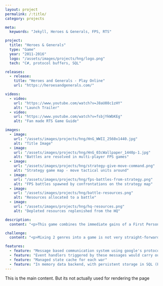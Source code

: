 ```yaml
---
layout: project
permalink: /:title/
category: projects

meta:
  keywords: "Jekyll, Heroes & Generals, FPS, RTS"

project:
  title: "Heroes & Generals"
  type: "Game"
  year: "2011-2016"
  logo: "/assets/images/projects/hng/logo.png"
  tech: "C#, protocol buffers, SQL"

releases:
  - release:
    title: "Heroes and Generals - Play Online"
    url: "https://heroesandgenerals.com/"

videos:
  - video:
    url: "https://www.youtube.com/watch?v=J8aU08c1zHY"
    alt: "Launch Trailer"
  - video:
    url: "https://www.youtube.com/watch?v=fsbjYkWbKEg"
    alt: "Fan made RTS Game Guide"

images:
  - image:
    url: "/assets/images/projects/hng/HnG_WWII_2560x1440.jpg"
    alt: "Title Image"
  - image:
    url: "/assets/images/projects/hng/HnG_03cWallpaper_1440p-1.jpg"
    alt: "Battles are resolved in multi-player FPS games"
  - image:
    url: "/assets/images/projects/hng/strategy-give-move-command.png"
    alt: "Strategy game map - move tactical units around"
  - image:
    url: "/assets/images/projects/hng/fps-battles-from-strategy.png"
    alt: "FPS battles spawned by confrontations on the strategy map"
  - image:
    url: "/assets/images/projects/hng/battle-resources.png"
    alt: "Resources allocated to a battle"
  - image:
    url: "/assets/images/projects/hng/hq-resources.png"
    alt: "Depleted resources replenished from the HQ"

description:
  content: "<p>This game combines the immediate gains of a First Person Shooter (FPS) game with the long term planning of Real Time Strategy (RTS). It has enough to keep a vast variety of players involved.</p><p>It is World War II, and forces in Europe are constantly at each other's throats to gain tactical advantage in the great war. Players can influence the war directly by acting as 'Heroes' (fighting in FPS battles) or as 'Generals' (planning on the RTS scale).</p><p>Generals control tactical units on the ground - where they will move, which city they will fortify and which battle they will reinforce. Wherever opposing tactical units meet, a new battle is spawned for soldiers to join. The resources that made it to the battle are the only ones these FPS players will have against the opposition. The victors on this battle take control of the city and the opposing forces have to retreat out of town.</p><p>The grand strategy for the generals is to occupy as many cities with resources as possible so that the war machine can keep rolling. Eventually the faction which controls enough 'capitals' wins the war.</p>"

challenge:
  content: "<p>Mixing 2 genres into a game is not very straight-forward. Decisions for the good of each game has significant effects on the quality of the other game. And if the priorities of the project are not handled correctly, the product can feel very lop-sided and not very fun for the players. That is by far the biggest problem the project faced, with a large number of RTS players always complaining that features for that part of the game were never fully developed.</p><p>Another big issue was the performance of the game's backend. The backend had to keep track of many objects which have an effect on each other. In cases where the number of these interdependent objects was very large, the server's performance would struggle a lot.</p>"

features:
  - feature: "Message based communication system using google's protocol buffers"
  - feature: "Event handlers triggered by these messages would carry out the core functionalities for the game"
  - feature: "Managed state cache for each war"
  - feature: "In memory data backend, with persistent storage in SQL (PostgreSQL)"
---
```

<p>This is the main content. But its not actually used for rendering the page</p>
